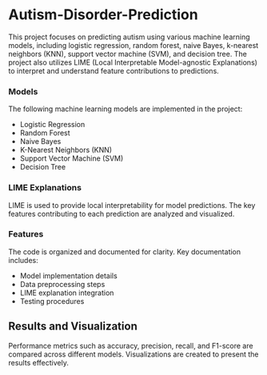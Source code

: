 # Autism-Disorder-Prediction

This project focuses on predicting autism using various machine learning models, including logistic regression, random forest, naive Bayes, k-nearest neighbors (KNN), support vector machine (SVM), and decision tree. The project also utilizes LIME (Local Interpretable Model-agnostic Explanations) to interpret and understand feature contributions to predictions.


### Models

The following machine learning models are implemented in the project:
- Logistic Regression
- Random Forest
- Naive Bayes
- K-Nearest Neighbors (KNN)
- Support Vector Machine (SVM)
- Decision Tree

### LIME Explanations

LIME is used to provide local interpretability for model predictions. The key features contributing to each prediction are analyzed and visualized.

### Features

The code is organized and documented for clarity. Key documentation includes:
- Model implementation details
- Data preprocessing steps
- LIME explanation integration
- Testing procedures

## Results and Visualization

Performance metrics such as accuracy, precision, recall, and F1-score are compared across different models. Visualizations are created to present the results effectively.



